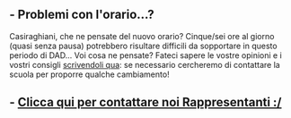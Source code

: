 ## - Problemi con l'orario...?
Casiraghiani, che ne pensate del nuovo orario? Cinque/sei ore al giorno (quasi senza pausa) potrebbero risultare difficili da sopportare in questo periodo di DAD... Voi cosa ne pensate? Fateci sapere le vostre opinioni e i vostri consigli [scrivendoli qua](https://docs.google.com/forms/d/e/1FAIpQLSc1EbZ1Dz6jYlvC-s13jKu5Y7uDGKJeHQMaZSUzzqWWrvPriA/viewform?usp=sf_link): se necessario cercheremo di contattare la scuola per proporre qualche cambiamento!

## - [Clicca qui per contattare noi Rappresentanti :/](https://docs.google.com/forms/d/e/1FAIpQLSfKS3-fOGByvowEZ4CvDTi7U5-nvCvK1FUykII456HmZSHFjw/viewform?usp=sf_link)
